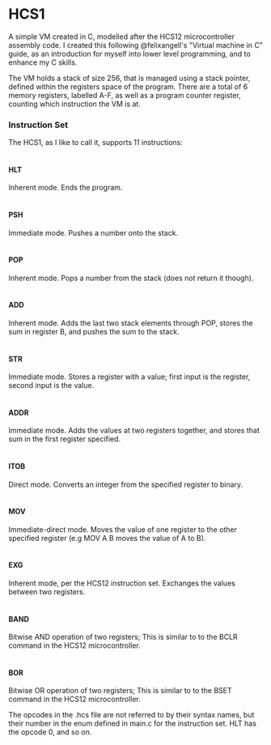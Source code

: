 # HCS1
A simple VM created in C, modelled after the HCS12 microcontroller assembly code. I created this following @felixangell's "Virtual machine in C" guide, as an introduction for myself into lower level programming, and to enhance my C skills. 

The VM holds a stack of size 256, that is managed using a stack pointer, defined within the registers space of the program. There are a total of 6 memory registers, labelled A-F, as well as a program counter register, counting which instruction the VM is at.

### Instruction Set
The HCS1, as I like to call it, supports 11 instructions:  
  <br />

  #### HLT
  Inherent mode. Ends the program.   
  <br />
  #### PSH
  Immediate mode. Pushes a number onto the stack.  
  <br />    
  #### POP
  Inherent mode. Pops a number from the stack (does not return it though).  
  <br />
  #### ADD
  Inherent mode. Adds the last two stack elements through POP, stores the sum in register B, and pushes the sum to the stack.  
  <br />
  #### STR
  Immediate mode. Stores a register with a value; first input is the register, second input is the value.  
  <br />
  #### ADDR
  Immediate mode. Adds the values at two registers together, and stores that sum in the first register specified.  
  <br />
  #### ITOB
  Direct mode. Converts an integer from the specified register to binary.  
  <br />
  #### MOV
  Immediate-direct mode. Moves the value of one register to the other specified register (e.g MOV A B moves the value of A to B).   
  <br />
  #### EXG
  Inherent mode, per the HCS12 instruction set. Exchanges the values between two registers.  
  <br />
  #### BAND
  Bitwise AND operation of two registers; This is similar to to the BCLR command in the HCS12 microcontroller.  
  <br />
  #### BOR
  Bitwise OR operation of two registers; This is similar to to the BSET command in the HCS12 microcontroller.  
      
  The opcodes in the .hcs file are not referred to by their syntax names, but their number in the enum defined in main.c for the instruction set. HLT has the opcode 0, and so on.
